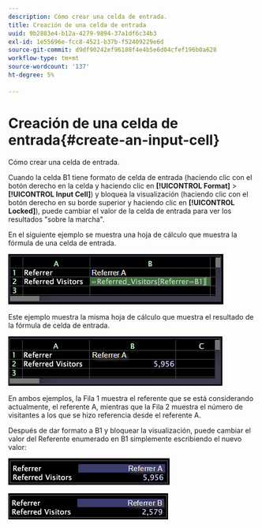 ```yaml
---
description: Cómo crear una celda de entrada.
title: Creación de una celda de entrada
uuid: 9b2883e4-b12a-4279-9894-37a1df6c34b3
exl-id: 1e55696e-fcc8-4521-b37b-f52409229e6d
source-git-commit: d9df90242ef96188f4e4b5e6d04cfef196b0a628
workflow-type: tm+mt
source-wordcount: '137'
ht-degree: 5%

---
```


# Creación de una celda de entrada{#create-an-input-cell}

Cómo crear una celda de entrada.

Cuando la celda B1 tiene formato de celda de entrada (haciendo clic con el botón derecho en la celda y haciendo clic en **[!UICONTROL Format]** > **[!UICONTROL Input Cell]**) y bloquea la visualización (haciendo clic con el botón derecho en su borde superior y haciendo clic en **[!UICONTROL Locked]**), puede cambiar el valor de la celda de entrada para ver los resultados &quot;sobre la marcha&quot;.

En el siguiente ejemplo se muestra una hoja de cálculo que muestra la fórmula de una celda de entrada.

![](assets/vis_Worksheet_InputCell_formula.png)

Este ejemplo muestra la misma hoja de cálculo que muestra el resultado de la fórmula de celda de entrada.

![](assets/vis_Worksheet_InputCell.png)

En ambos ejemplos, la Fila 1 muestra el referente que se está considerando actualmente, el referente A, mientras que la Fila 2 muestra el número de visitantes a los que se hizo referencia desde el referente A.

Después de dar formato a B1 y bloquear la visualización, puede cambiar el valor del Referente enumerado en B1 simplemente escribiendo el nuevo valor:

![](assets/vis_Worksheet_InputCell_locked.png)

![](assets/vis_Worksheet_InputCell_locked_changed.png)
